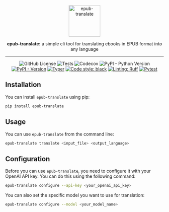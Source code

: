 <div align="center">
  <picture>
    <source media="(prefers-color-scheme: dark)" srcset="https://raw.githubusercontent.com/SpaceShaman/epub-translate/refs/heads/master/assets/logo-light.png" width="100" alt="epub-translate">
    <img src="https://raw.githubusercontent.com/SpaceShaman/epub-translate/refs/heads/master/assets/logo-dark.png" width="100" alt="epub-translate">
  </picture>
  <p><strong>epub-translate:</strong> a simple cli tool for translating ebooks in EPUB format into any language</p>
</div>

----
<div align="center">

![GitHub License](https://img.shields.io/github/license/SpaceShaman/epub-translate)
![Tests](https://img.shields.io/github/actions/workflow/status/SpaceShaman/epub-translate/release.yml?label=tests)
![Codecov](https://img.shields.io/codecov/c/github/SpaceShaman/epub-translate)
![PyPI - Python Version](https://img.shields.io/pypi/pyversions/epub-translate)
[![PyPI - Version](https://img.shields.io/pypi/v/epub-translate)](https://pypi.org/project/epub-translate)
[![Typer](https://img.shields.io/badge/cli-Typer-blue?logo=typer&logoColor=blue)](https://typer.tiangolo.com/)
[![Code style: black](https://img.shields.io/badge/code%20style-black-black)](https://github.com/psf/black)
[![Linting: Ruff](https://img.shields.io/badge/linting-Ruff-black?logo=ruff&logoColor=black)](https://github.com/astral-sh/ruff)
[![Pytest](https://img.shields.io/badge/testing-Pytest-red?logo=pytest&logoColor=red)](https://docs.pytest.org/)

</div>

## Installation

You can install `epub-translate` using pip:

```bash
pip install epub-translate
```

## Usage

You can use `epub-translate` from the command line:

```bash
epub-translate translate <input_file> <output_language>
```

## Configuration

Before you can use `epub-translate`, you need to configure it with your OpenAI API key. You can do this using the following command:

```bash
epub-translate configure --api-key <your_openai_api_key>
```

You can also set the specific model you want to use for translation:

```bash
epub-translate configure --model <your_model_name>
```

